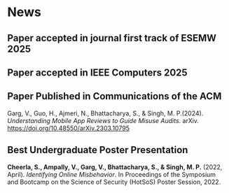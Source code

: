 # News

## Paper accepted in journal first track of ESEMW 2025

## Paper accepted in IEEE Computers 2025

##  Paper Published in Communications of the ACM 

Garg, V., Guo, H., Ajmeri, N., Bhattacharya, S., & Singh, M. P.(2024). *Understanding Mobile App Reviews to Guide Misuse Audits*. arXiv. https://doi.org/10.48550/arXiv.2303.10795

## Best Undergraduate Poster Presentation

**Cheerla, S., Ampally, V., Garg, V., Bhattacharya, S., & Singh, M. P.** (2022, April). *Identifying Online Misbehavior*. In Proceedings of the Symposium and Bootcamp on the Science of Security (HotSoS) Poster Session, 2022.


